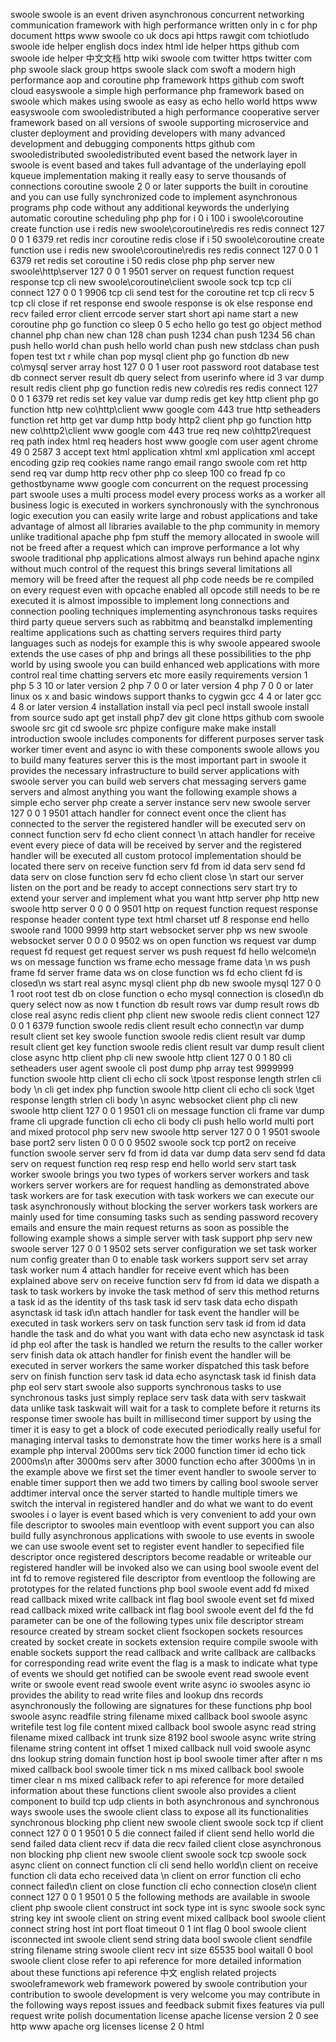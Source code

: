 swoole swoole is an event driven asynchronous concurrent networking communication framework with high performance written only in c for php document https www swoole co uk docs api https rawgit com tchiotludo swoole ide helper english docs index html ide helper https github com swoole ide helper 中文文档 http wiki swoole com twitter https twitter com php swoole slack group https swoole slack com swoft a modern high performance aop and coroutine php framework https github com swoft cloud easyswoole a simple high performance php framework based on swoole which makes using swoole as easy as echo hello world https www easyswoole com swooledistributed a high performance cooperative server framework based on all versions of swoole supporting microservice and cluster deployment and providing developers with many advanced development and debugging components https github com swooledistributed swooledistributed event based the network layer in swoole is event based and takes full advantage of the underlaying epoll kqueue implementation making it really easy to serve thousands of connections coroutine swoole 2 0 or later supports the built in coroutine and you can use fully synchronized code to implement asynchronous programs php code without any additional keywords the underlying automatic coroutine scheduling php php for i 0 i 100 i swoole\coroutine create function use i redis new swoole\coroutine\redis res redis connect 127 0 0 1 6379 ret redis incr coroutine redis close if i 50 swoole\coroutine create function use i redis new swoole\coroutine\redis res redis connect 127 0 0 1 6379 ret redis set coroutine i 50 redis close php php server new swoole\http\server 127 0 0 1 9501 server on request function request response tcp cli new swoole\coroutine\client swoole sock tcp tcp cli connect 127 0 0 1 9906 tcp cli send test for the coroutine ret tcp cli recv 5 tcp cli close if ret response end swoole response is ok else response end recv failed error client errcode server start short api name start a new coroutine php go function co sleep 0 5 echo hello go test go object method channel php chan new chan 128 chan push 1234 chan push 1234 56 chan push hello world chan push hello world chan push new stdclass chan push fopen test txt r while chan pop mysql client php go function db new co\mysql server array host 127 0 0 1 user root password root database test db connect server result db query select from userinfo where id 3 var dump result redis client php go function redis new co\redis res redis connect 127 0 0 1 6379 ret redis set key value var dump redis get key http client php go function http new co\http\client www google com 443 true http setheaders function ret http get var dump http body http2 client php go function http new co\http2\client www google com 443 true req new co\http2\request req path index html req headers host www google com user agent chrome 49 0 2587 3 accept text html application xhtml xml application xml accept encoding gzip req cookies name rango email rango swoole com ret http send req var dump http recv other php co sleep 100 co fread fp co gethostbyname www google com concurrent on the request processing part swoole uses a multi process model every process works as a worker all business logic is executed in workers synchronously with the synchronous logic execution you can easily write large and robust applications and take advantage of almost all libraries available to the php community in memory unlike traditional apache php fpm stuff the memory allocated in swoole will not be freed after a request which can improve performance a lot why swoole traditional php applications almost always run behind apache nginx without much control of the request this brings several limitations all memory will be freed after the request all php code needs be re compiled on every request even with opcache enabled all opcode still needs to be re executed it is almost impossible to implement long connections and connection pooling techniques implementing asynchronous tasks requires third party queue servers such as rabbitmq and beanstalkd implementing realtime applications such as chatting servers requires third party languages such as nodejs for example this is why swoole appeared swoole extends the use cases of php and brings all these possibilities to the php world by using swoole you can build enhanced web applications with more control real time chatting servers etc more easily requirements version 1 php 5 3 10 or later version 2 php 7 0 0 or later version 4 php 7 0 0 or later linux os x and basic windows support thanks to cygwin gcc 4 4 or later gcc 4 8 or later version 4 installation install via pecl pecl install swoole install from source sudo apt get install php7 dev git clone https github com swoole swoole src git cd swoole src phpize configure make make install introduction swoole includes components for different purposes server task worker timer event and async io with these components swoole allows you to build many features server this is the most important part in swoole it provides the necessary infrastructure to build server applications with swoole server you can build web servers chat messaging servers game servers and almost anything you want the following example shows a simple echo server php create a server instance serv new swoole server 127 0 0 1 9501 attach handler for connect event once the client has connected to the server the registered handler will be executed serv on connect function serv fd echo client connect \n attach handler for receive event every piece of data will be received by server and the registered handler will be executed all custom protocol implementation should be located there serv on receive function serv fd from id data serv send fd data serv on close function serv fd echo client close \n start our server listen on the port and be ready to accept connections serv start try to extend your server and implement what you want http server php http new swoole http server 0 0 0 0 9501 http on request function request response response header content type text html charset utf 8 response end hello swoole rand 1000 9999 http start websocket server php ws new swoole websocket server 0 0 0 0 9502 ws on open function ws request var dump request fd request get request server ws push request fd hello welcome\n ws on message function ws frame echo message frame data \n ws push frame fd server frame data ws on close function ws fd echo client fd is closed\n ws start real async mysql client php db new swoole mysql 127 0 0 1 root root test db on close function o echo mysql connection is closed\n db query select now as now t function db result rows var dump result rows db close real async redis client php client new swoole redis client connect 127 0 0 1 6379 function swoole redis client result echo connect\n var dump result client set key swoole function swoole redis client result var dump result client get key function swoole redis client result var dump result client close async http client php cli new swoole http client 127 0 0 1 80 cli setheaders user agent swoole cli post dump php array test 9999999 function swoole http client cli echo cli sock \tpost response length strlen cli body \n cli get index php function swoole http client cli echo cli sock \tget response length strlen cli body \n async websocket client php cli new swoole http client 127 0 0 1 9501 cli on message function cli frame var dump frame cli upgrade function cli echo cli body cli push hello world multi port and mixed protocol php serv new swoole http server 127 0 0 1 9501 swoole base port2 serv listen 0 0 0 0 9502 swoole sock tcp port2 on receive function swoole server serv fd from id data var dump data serv send fd data serv on request function req resp resp end hello world serv start task worker swoole brings you two types of workers server workers and task workers server workers are for request handling as demonstrated above task workers are for task execution with task workers we can execute our task asynchronously without blocking the server workers task workers are mainly used for time consuming tasks such as sending password recovery emails and ensure the main request returns as soon as possible the following example shows a simple server with task support php serv new swoole server 127 0 0 1 9502 sets server configuration we set task worker num config greater than 0 to enable task workers support serv set array task worker num 4 attach handler for receive event which has been explained above serv on receive function serv fd from id data we dispath a task to task workers by invoke the task method of serv this method returns a task id as the identity of ths task task id serv task data echo dispath asynctask id task id\n attach handler for task event the handler will be executed in task workers serv on task function serv task id from id data handle the task and do what you want with data echo new asynctask id task id php eol after the task is handled we return the results to the caller worker serv finish data ok attach handler for finish event the handler will be executed in server workers the same worker dispatched this task before serv on finish function serv task id data echo asynctask task id finish data php eol serv start swoole also supports synchronous tasks to use synchronous tasks just simply replace serv task data with serv taskwait data unlike task taskwait will wait for a task to complete before it returns its response timer swoole has built in millisecond timer support by using the timer it is easy to get a block of code executed periodically really useful for managing interval tasks to demonstrate how the timer works here is a small example php interval 2000ms serv tick 2000 function timer id echo tick 2000ms\n after 3000ms serv after 3000 function echo after 3000ms \n in the example above we first set the timer event handler to swoole server to enable timer support then we add two timers by calling bool swoole server addtimer interval once the server started to handle multiple timers we switch the interval in registered handler and do what we want to do event swooles i o layer is event based which is very convenient to add your own file descriptor to swooles main eventloop with event support you can also build fully asynchronous applications with swoole to use events in swoole we can use swoole event set to register event handler to sepecified file descriptor once registered descriptors become readable or writeable our registered handler will be invoked also we can using bool swoole event del int fd to remove registered file descriptor from eventloop the following are prototypes for the related functions php bool swoole event add fd mixed read callback mixed write callback int flag bool swoole event set fd mixed read callback mixed write callback int flag bool swoole event del fd the fd parameter can be one of the following types unix file descriptor stream resource created by stream socket client fsockopen sockets resources created by socket create in sockets extension require compile swoole with enable sockets support the read callback and write callback are callbacks for corresponding read write event the flag is a mask to indicate what type of events we should get notified can be swoole event read swoole event write or swoole event read swoole event write async io swooles async io provides the ability to read write files and lookup dns records asynchronously the following are signatures for these functions php bool swoole async readfile string filename mixed callback bool swoole async writefile test log file content mixed callback bool swoole async read string filename mixed callback int trunk size 8192 bool swoole async write string filename string content int offset 1 mixed callback null void swoole async dns lookup string domain function host ip bool swoole timer after after n ms mixed callback bool swoole timer tick n ms mixed callback bool swoole timer clear n ms mixed callback refer to api reference for more detailed information about these functions client swoole also provides a client component to build tcp udp clients in both asynchronous and synchronous ways swoole uses the swoole client class to expose all its functionalities synchronous blocking php client new swoole client swoole sock tcp if client connect 127 0 0 1 9501 0 5 die connect failed if client send hello world die send failed data client recv if data die recv failed client close asynchronous non blocking php client new swoole client swoole sock tcp swoole sock async client on connect function cli cli send hello world\n client on receive function cli data echo received data \n client on error function cli echo connect failed\n client on close function cli echo connection close\n client connect 127 0 0 1 9501 0 5 the following methods are available in swoole client php swoole client construct int sock type int is sync swoole sock sync string key int swoole client on string event mixed callback bool swoole client connect string host int port float timeout 0 1 int flag 0 bool swoole client isconnected int swoole client send string data bool swoole client sendfile string filename string swoole client recv int size 65535 bool waitall 0 bool swoole client close refer to api reference for more detailed information about these functions api reference 中文 english related projects swooleframework web framework powered by swoole contribution your contribution to swoole development is very welcome you may contribute in the following ways repost issues and feedback submit fixes features via pull request write polish documentation license apache license version 2 0 see http www apache org licenses license 2 0 html